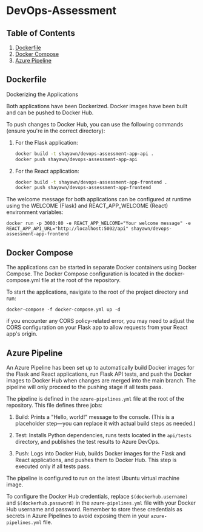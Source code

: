 # DevOps-Assessment


## Table of Contents

1. [Dockerfile](#dockerfile)
2. [Docker Compose](#docker-compose)
3. [Azure Pipeline](#azure-pipeline)

## Dockerfile <a name="dockerfile"></a>
Dockerizing the Applications

Both applications have been Dockerized. Docker images have been built and can be pushed to Docker Hub.

To push changes to Docker Hub, you can use the following commands (ensure you're in the correct directory):

1. For the Flask application:
    ```bash
    docker build -t shayawn/devops-assessment-app-api .
    docker push shayawn/devops-assessment-app-api
    ```
2. For the React application:
    ```bash
    docker build -t shayawn/devops-assessment-app-frontend .
    docker push shayawn/devops-assessment-app-frontend
    ```

The welcome message for both applications can be configured at runtime using the WELCOME (Flask) and REACT_APP_WELCOME (React) environment variables:

`docker run -p 3000:80 -e REACT_APP_WELCOME="Your welcome message" -e REACT_APP_API_URL="http://localhost:5002/api" shayawn/devops-assessment-app-frontend`

## Docker Compose <a name="docker-compose"></a>

The applications can be started in separate Docker containers using Docker Compose. The Docker Compose configuration is located in the docker-compose.yml file at the root of the repository.

To start the applications, navigate to the root of the project directory and run:

`docker-compose -f docker-compose.yml up -d`

if you encounter any CORS policy-related error, you may need to adjust the CORS configuration on your Flask app to allow requests from your React app's origin.


## Azure Pipeline <a name="azure-pipeline"></a>

An Azure Pipeline has been set up to automatically build Docker images for the Flask and React applications, run Flask API tests, and push the Docker images to Docker Hub when changes are merged into the main branch. The pipeline will only proceed to the pushing stage if all tests pass.

The pipeline is defined in the `azure-pipelines.yml` file at the root of the repository. This file defines three jobs:

1. Build: Prints a "Hello, world!" message to the console. (This is a placeholder step—you can replace it with actual build steps as needed.)

2. Test: Installs Python dependencies, runs tests located in the `api/tests` directory, and publishes the test results to Azure DevOps.

3. Push: Logs into Docker Hub, builds Docker images for the Flask and React applications, and pushes them to Docker Hub. This step is executed only if all tests pass.

The pipeline is configured to run on the latest Ubuntu virtual machine image.

To configure the Docker Hub credentials, replace `$(dockerhub.username)` and `$(dockerhub.password)` in the `azure-pipelines.yml` file with your Docker Hub username and password. Remember to store these credentials as secrets in Azure Pipelines to avoid exposing them in your `azure-pipelines.yml` file.

